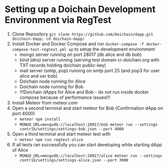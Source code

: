 # Setting up a Doichain Development Environment via RegTest

1. Clone Repository ```git clone https://github.com/Doichain/dapp.git doichain-dapp; cd doichain-dapp/```
2. Install Docker and Docker Compose and run ```docker-compose -f docker-compose-test-regtest.yml up``` to setup the development environment
    - mongo server running on port 28017 (db alice and db bob)
    - bind (dns) server running (serving test domain ci-doichain.org with TXT records holding doichain public-key)
    - mail server (smtp, pop) running on smtp port 25 (and pop3 for user alice and usr bob)
    - Doichain node running for Alice
    - Doichain node running for Bob
    - !!!Doichain dApps for Alice and Bob - do not run inside docker compose because of performance issues!!!
4. Install Meteor from meteor.com
5. Open a second terminal and start meteor for Bob (Confirmation dApp on port 4000)
    - ```meteor npm install```
    - ```MONGO_URL=mongodb://localhost:28017/bob meteor run --settings contrib/settings/settings-bob.json --port 4000```
6. Open a third terminal and start meteor test with
    - ```meteor npm run regtest-alice```
7. If all tests ran successfully you can start developing while starting dApp of Alice
    - ```MONGO_URL=mongodb://localhost:28017/alice meteor run --settings contrib/settings/settings-alice.json --port 3000```

